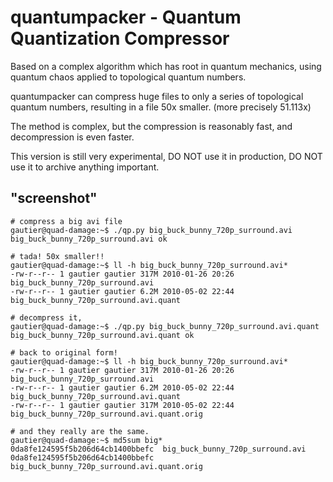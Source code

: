 
quantumpacker - Quantum Quantization Compressor
===============================================

Based on a complex algorithm which has root in quantum mechanics,
using quantum chaos applied to topological quantum numbers.

quantumpacker can compress huge files to only a series of topological quantum numbers,
resulting in a file 50x smaller. (more precisely 51.113x)

The method is complex, but the compression is reasonably fast, and decompression
is even faster.

This version is still very experimental, DO NOT use it in production, DO NOT use it
to archive anything important.

"screenshot"
------------
    # compress a big avi file
    gautier@quad-damage:~$ ./qp.py big_buck_bunny_720p_surround.avi
    big_buck_bunny_720p_surround.avi ok

    # tada! 50x smaller!!
    gautier@quad-damage:~$ ll -h big_buck_bunny_720p_surround.avi*
    -rw-r--r-- 1 gautier gautier 317M 2010-01-26 20:26 big_buck_bunny_720p_surround.avi
    -rw-r--r-- 1 gautier gautier 6.2M 2010-05-02 22:44 big_buck_bunny_720p_surround.avi.quant

    # decompress it,
    gautier@quad-damage:~$ ./qp.py big_buck_bunny_720p_surround.avi.quant
    big_buck_bunny_720p_surround.avi.quant ok

    # back to original form!
    gautier@quad-damage:~$ ll -h big_buck_bunny_720p_surround.avi*
    -rw-r--r-- 1 gautier gautier 317M 2010-01-26 20:26 big_buck_bunny_720p_surround.avi
    -rw-r--r-- 1 gautier gautier 6.2M 2010-05-02 22:44 big_buck_bunny_720p_surround.avi.quant
    -rw-r--r-- 1 gautier gautier 317M 2010-05-02 22:44 big_buck_bunny_720p_surround.avi.quant.orig

    # and they really are the same.
    gautier@quad-damage:~$ md5sum big*
    0da8fe124595f5b206d64cb1400bbefc  big_buck_bunny_720p_surround.avi
    0da8fe124595f5b206d64cb1400bbefc  big_buck_bunny_720p_surround.avi.quant.orig

